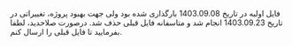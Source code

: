 فایل اولیه در  تاریخ 1403.09.08 بارگذاری شده بود ولی جهت بهبود پروژه، تغییراتی در تاریخ 1403.09.23 انجام شد و متاسفانه فایل قبلی حذف شد.
درصورت صلاحدید، لطفا بفرمایید تا فایل قبلی را ارسال کنم.

